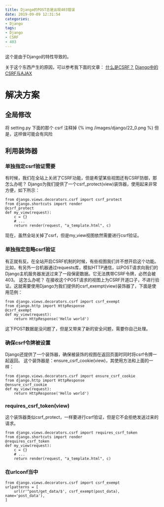 ```yaml
---
title: Django的POST总是出现403错误
date: 2019-09-09 12:31:54
categories:
- Django
tags:
- Django
- CSRF
- 403
---
```

这个是由于Django的特性导致的。
<!-- more -->
关于这个东西产生的原因，可以参考我下面的文章：
[什么是CSRF？](https://benpaodewoniu.github.io/2019/09/09/hacker1/)
[Django中的CSRF与AJAX](https://benpaodewoniu.github.io/2019/09/09/django21/)
# 解决方案
## 全局修改
将 setting.py 下面的那个 csrf 注释掉
{% img /images/django/22_0.png %}
但是，这样做可能会有风险
## 利用装饰器
### 单独指定csrf验证需要
有时候，我们在全站上关闭了CSRF功能，但是希望某些视图还有CSRF防御，那怎么办呢？
Django为我们提供了一个csrf_protect(view)装饰器，使用起来非常方便，如下所示：

	from django.views.decorators.csrf import csrf_protect
	from django.shortcuts import render
	@csrf_protect
	def my_view(request):
		c = {}
		# ...
		return render(request, "a_template.html", c)
		
现在，虽然全站关掉了csrf，但是my_view视图依然需要进行csrf验证。
### 单独指定忽略csrf验证
有正就有反。在全站开启CSRF机制的时候，有些视图我们并不想开启这个功能。比如，有另外一台机器通过requests库，模拟HTTP通信，以POST请求向我们的Django主机服务器发送过来了一段保密数据。它无法携带CSRF令牌，必然会被403。
这怎么办呢？
在接收这个POST请求的视图上为CSRF开道口子，不进行验证。这就需要使用Django为我们提供的csrf_exempt(view)装饰器了，下面是使用范例：

	from django.views.decorators.csrf import csrf_exempt
	from django.http import HttpResponse
	@csrf_exempt
	def my_view(request):
		return HttpResponse('Hello world')

这下POST数据是没问题了，但是又带来了新的安全问题，需要你自己处理。
### 确保csrf令牌被设置
Django还提供了一个装饰器，确保被装饰的视图在返回页面时同时将csrf令牌一起返回。
这个装饰器是：ensure_csrf_cookie(view)，其使用方法和上面的一样：


	from django.views.decorators.csrf import ensure_csrf_cookie
	from django.http import HttpResponse
	@ensure_csrf_cookie
	def my_view(request):
		return HttpResponse('Hello world')
		
### requires_csrf_token(view)
这个装饰器类似csrf_protect，一样要进行csrf验证，但是它不会拒绝发送过来的请求。

	from django.views.decorators.csrf import requires_csrf_token
	from django.shortcuts import render
	@requires_csrf_token
	def my_view(request):
		c = {}
		# ...
		return render(request, "a_template.html", c)
		
### 在urlconf当中

	from django.views.decorators.csrf import csrf_exempt
	urlpatterns = [
		url(r'^post/get_data/$', csrf_exempt(post_data), name='post_data'),
	]